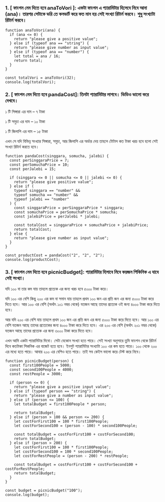 ### 1. [ ফাংশন নেম দিতে হবে anaToVori ]: একটা ফাংশন এ প্যারামিটার হিসেবে নিবে আনা (ana)। তারপর সেটাকে ভরি তে কনভার্ট করে কত মান হয় সেই সংখ্যা রিটার্ন করবে। শুধু সংখ্যাটা রিটার্ন করবে।

```
function anaToVori(ana) {
  if (ana <= 0) {
    return "please give a positive value";
  } else if (typeof ana == "string") {
    return "please give number as input value";
  } else if (typeof ana == "number") {
    let total = ana / 16;
    return total;
  }
}

const totalVori = anaToVori(32);
console.log(totalVori);
```

### 2. [ ফাংশন নেম দিতে হবে pandaCost]: তিনটা প্যারামিটার লাগবে। ভিডিও ভালো করে দেখবে।

১ টি সিঙ্গারা এর দাম – ৭ টাকা

১ টি সমুচা এর দাম – ১০ টাকা

১ টি জিলাপি এর দাম – ১৫ টাকা

এখন সে যদি বিভিন্ন সংখ্যার সিঙ্গারা, সমুচা, আর জিলাপি এর অর্ডার দেয় তাহলে টোটাল কত টাকা খরচ হবে হলো সেই সংখ্যা রিটার্ন করতে হবে।

```
function pandaCost(singgara, somucha, jalebi) {
  const perSinggaraPrice = 7;
  const perSomuchaPrice = 10;
  const perJalebi = 15;

  if (singgara <= 0 || somucha <= 0 || jalebi <= 0) {
    return "please give positive value";
  } else if (
    typeof singgara == "number" &&
    typeof somucha == "number" &&
    typeof jalebi == "number"
  ) {
    const singgaraPrice = perSinggaraPrice * singgara;
    const somuchaPrice = perSomuchaPrice * somucha;
    const jalebiPrice = perJalebi * jalebi;

    const totalCost = singgaraPrice + somuchaPrice + jalebiPrice;
    return totalCost;
  } else {
    return "please give number as input value";
  }
}

const productCost = pandaCost("2", "2", "2");
console.log(productCost);
```

### 3. [ ফাংশন নেম দিতে হবে picnicBudget]: প্যারামিটার হিসাবে নিবে কয়জন পিকিনিক এ যাবে সেই সংখ্যা।

যদি ১০০ বা তার কম যায় তাহলে প্রত্যেক এর জন্য খরচ হবে ৫০০০ টাকা করে।

যদি ১০০ এর বেশি কিন্তু ২০০ এর কম বা সমান যায় তাহলে প্রথম ১০০ জন এর প্রতি জন এর জন্য ৫০০০ টাকা করে দিতে হবে। আর ১০০ এর বেশি (অর্থাৎ ১০১ নম্বর থেকে) যতজন আছে তাদের প্রত্যেক ওই জন্য ৪০০০ টাকা করে দিতে হবে।

আর যদি ২০০ এর বেশি যায় তাহলে প্রথম ১০০ জন এর প্রতি জন এর জন্য ৫০০০ টাকা করে দিতে হবে। আর ১০০ এর বেশি যতজন আছে তাদের প্রত্যেকের জন্য ৪০০০ টাকা করে দিতে হবে। এর ২০০ এর বেশি (অর্থাৎ ২০১ নম্বর থেকে) যতজন আছে তাদের প্রত্যেক এর জন্য ৩০০০ টাকা করে দিতে হবে।

এখন আমি একটা প্যারামিটার দিবো। সেটা যেকোন সংখ্যা হতে পারে। সেই সংখ্যা অনুসারে তুমি ফাংশন থেকে রিটার্ন দিবে কতটাকা পিকনিক এর বাজেট হতে হবে। ইনপুট প্যারামিটার সংখ্যাটা ১০০ এর কম হতে পারে। ১০০ থেকে ২০০ এর মধ্যে হতে পারে। আবার ২০০ এর বেশিও হতে পারে। তাই সব কেইস ভালো করে টেস্ট করে নিবে।

```
function picnicBudget(person) {
  const first100People = 5000;
  const second100People = 4000;
  const restPeople = 3000;

  if (person <= 0) {
    return "please give a positive input value";
  } else if (typeof person == "string") {
    return "please give a number as input value";
  } else if (person <= 100) {
    let totalBudget = first100People * person;

    return totalBudget;
  } else if (person > 100 && person <= 200) {
    let costForFirst100 = 100 * first100People;
    let costForSecond100 = (person - 100) * second100People;

    const totalBudget = costForFirst100 + costForSecond100;
    return totalBudget;
  } else if (person > 200) {
    let costForFirst100 = 100 * first100People;
    let costForSecond100 = 100 * second100People;
    let costForRestPeople = (person - 200) * restPeople;

    const totalBudget = costForFirst100 + costForSecond100 + costForRestPeople;
    return totalBudget;
  }
}

const budget = picnicBudget("100");
console.log(budget);
```
